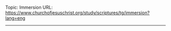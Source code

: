 Topic: Immersion
URL: https://www.churchofjesuschrist.org/study/scriptures/tg/immersion?lang=eng

---

